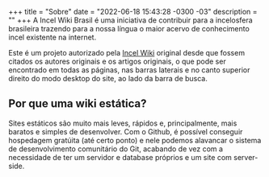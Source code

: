+++
title = "Sobre"
date = "2022-06-18 15:43:28 -0300 -03"
description = ""
+++
A Incel Wiki Brasil é uma iniciativa de contribuir para a incelosfera brasileira trazendo para a nossa língua o maior acervo de conhecimento incel existente na internet.

Este é um projeto autorizado pela [Incel Wiki](https://incels.wiki/w/Main_Page) original desde que fossem citados os autores originais e os artigos originais, o que pode ser encontrado em todas as páginas, nas barras laterais e no canto superior direito do modo desktop do site, ao lado da barra de busca.

## Por que uma wiki estática?
Sites estáticos são muito mais leves, rápidos e, principalmente, mais baratos e simples de desenvolver. Com o Github, é possível conseguir hospedagem gratúita (até certo ponto) e nele podemos alavancar o sistema de desenvolvimento comunitário do Git, acabando de vez com a necessidade de ter um servidor e database próprios e um site com server-side.
